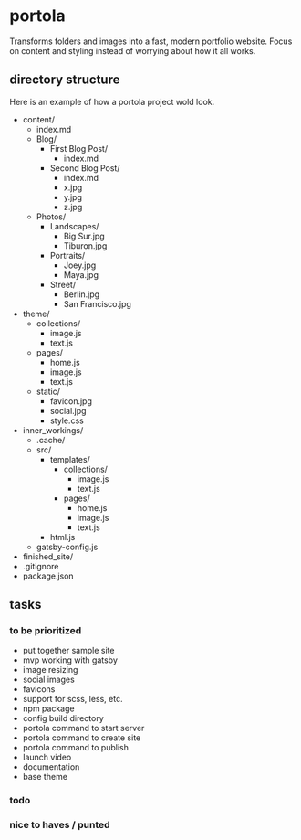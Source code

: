 # portola

Transforms folders and images into a fast, modern portfolio website. Focus on content and styling instead of worrying about how it all works.

## directory structure

Here is an example of how a portola project wold look.

- content/
  - index.md
  - Blog/
    - First Blog Post/
      - index.md
    - Second Blog Post/
      - index.md
      - x.jpg
      - y.jpg
      - z.jpg
  - Photos/
    - Landscapes/
      - Big Sur.jpg
      - Tiburon.jpg
    - Portraits/
      - Joey.jpg
      - Maya.jpg
    - Street/
      - Berlin.jpg
      - San Francisco.jpg
- theme/
  - collections/
    - image.js
    - text.js
  - pages/
    - home.js
    - image.js
    - text.js
  - static/
    - favicon.jpg
    - social.jpg
    - style.css
- inner_workings/
  - .cache/
  - src/
    - templates/
      - collections/
        - image.js
        - text.js
      - pages/
        - home.js
        - image.js
        - text.js
    - html.js
  - gatsby-config.js
- finished_site/
- .gitignore
- package.json

## tasks

### to be prioritized

- put together sample site
- mvp working with gatsby
- image resizing
- social images
- favicons
- support for scss, less, etc.
- npm package
- config build directory
- portola command to start server
- portola command to create site
- portola command to publish
- launch video
- documentation
- base theme

### todo

### nice to haves / punted
